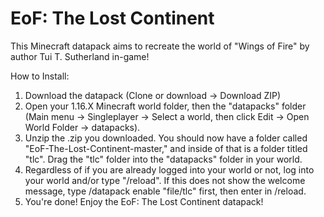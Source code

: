 # EoF: The Lost Continent
This Minecraft datapack aims to recreate the world of "Wings of Fire" by author Tui T. Sutherland in-game!

How to Install:

1. Download the datapack (Clone or download -> Download ZIP)
2. Open your 1.16.X Minecraft world folder, then the "datapacks" folder (Main menu -> Singleplayer -> Select a world, then click Edit -> Open World Folder -> datapacks).
3. Unzip the .zip you downloaded. You should now have a folder called "EoF-The-Lost-Continent-master," and inside of that is a folder titled "tlc". Drag the "tlc" folder into the "datapacks" folder in your world.
4. Regardless of if you are already logged into your world or not, log into your world and/or type "/reload". If this does not show the welcome message, type /datapack enable "file/tlc" first, then enter in /reload.
5. You're done! Enjoy the EoF: The Lost Continent datapack!
